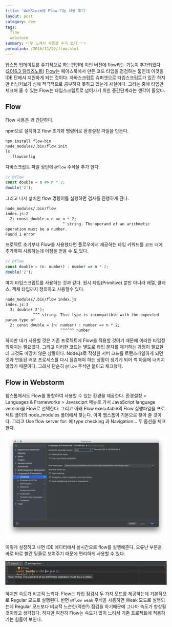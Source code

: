 ```yaml
---
title: 'WebStorm에 Flow 기능 사용 후기'
layout: post
category: dev
tags:
  flow
  webstorm
summary: 너무 느려서 사용할 수가 없다 ㅜㅜ
permalink: /2016/11/29/flow.html
---
```


웹스톰 업데이트를 주기적으로 하는편인데 이번 버전에 flow라는 기능이 추가되었다. ([2016.3 릴리즈노트](https://www.jetbrains.com/webstorm/whatsnew/)) [Flow](https://flowtype.org)는 페이스북에서 만든 코드 타입을 점검하는 툴인데 이것을 IDE 단에서 지원하게 되는 것이다. 자바스크립트 슈퍼셋으로 타입스크립트가 있긴 하지만 러닝커브가 심해 적극적으로 공부하지 못하고 있는게 사실이다. 그러는 중에 타입만 체크해 줄 수 있는 Flow는 타입스크립트로 넘어가기 위한 중간단계라는 생각이 들었다.

## Flow

Flow 사용은 꽤 간단하다.

npm으로 설치하고 flow 초기화 명령어로 환경설정 파일을 만든다.

```
npm install flow-bin
node_modules/.bin/flow init
ls
  .flowconfig
```

자바스크립트 파일 상단에 `@flow` 주석을 추가 한다.

```javascript
// @flow
const double = n => n * 2;
double('2');
```

그리고 나서 설치한 flow 명령어를 실행하면 검사를 진행하게 된다.

```
node_modules/.bin/flow
index.js:2
  2: const double = n => n * 2;
                         ^ string. The operand of an arithmetic operation must be a number.
Found 1 error
```

프로젝트 초기부터 Flow를 사용했다면 플로우에서 제공하는 타입 키워드를 코드 내에 추가하여 사용하는데 이점을 얻을 수 도 있다.

```javascript
// @flow
const double = (n: number) : number => n * 2;
double('2');
```
마치 타입스크립트를 사용하는 것과 같다. 원시 타입(Primitive) 뿐만 아니라 배열, 클래스, 객체 타입까지 정의하고 사용할수 있다.  

```
node_modules/.bin/flow index.js
index.js:3
  3: double('2');
            ^^^ string. This type is incompatible with the expected param type of
  2: const double = (n: number) : number => n * 2;
                        ^^^^^^ number
```
하지만 내가 사용할 것은 기존 프로젝트에 Flow를 적용할 것이기 때문에 이러한 타입정의까지는 필요없다. 그리고 이러한 코드는 별도로 타입 문자를 제거하는 과정이 필요한데 그것도 마땅치 않은 상황이다. Node.js로 작성한 서버 코드를 트랜스파일하게 되면 깃과 연동된 배포 프로세스를 다시 점검해야 하는 상황이 생기게 되어 썩 마음에 내키지 않았기 때문이다. 그래서 단순히 `@flow` 주석만 붙이고 체크했다.

## Flow in Webstorm

웹스톰에서도 Flow를 통합하여 사용할 수 있는 환경을 제공한다. 환경설정 > Languages & Frameworks > Javasciprt 메뉴로 가서 JavaScript language version을 Flow로 선택한다. 그리고 아래 Flow executable의 Flow 실행파일을 프로젝트 폴더의 node_modules 폴더에서 찾는다. 아마 웹스톰이 기본으로 찾아 줄 것이다. 그리고 Use flow server for: 에 type checking 과 Navigation... 두 옵션을 체크한다.


![](/assets/imgs/2016/flow.png)

이렇게 설정하고 나면 IDE 에디터에서 실시간으로 flow를 실행해준다. 오류난 부분을 바로 바로 빨간 밑줄로 보여주기 때문에 편리하게 사용할 수 있다.

![](/assets/imgs/2016/flow2.png)


하지만 속도가 비교적 느리다. Flow는 타입 점검시 두 가지 모드를 제공하는데 기본적으로 Regular 모드로 실행된다. 반면 `@flow weak` 주석을 사용하면 Weak 모드로 실행되는데 Regular 모드보다 비교적 느슨한(약한?) 점검을 하기때문에 그나마 속도가 향상될 것이라고 생각했다. 하지만 여전히 Flow는 속도가 많이 느려서 기존 프로젝트에 적용하기는 힘들어 보인다.

